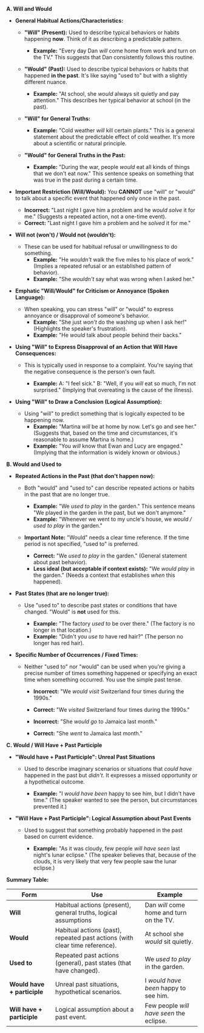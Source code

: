 **A. Will and Would**

*   **General Habitual Actions/Characteristics:**

    *   **"Will" (Present):** Used to describe typical behaviors or habits happening **now**. Think of it as describing a predictable pattern.

        *   **Example:** "Every day Dan *will* come home from work and turn on the TV." This suggests that Dan consistently follows this routine.

    *   **"Would" (Past):**  Used to describe typical behaviors or habits that happened **in the past**.  It's like saying "used to" but with a slightly different nuance.

        *   **Example:** "At school, she *would* always sit quietly and pay attention."  This describes her typical behavior at school (in the past).

    *   **"Will" for General Truths:**

        *   **Example:** "Cold weather *will* kill certain plants."  This is a general statement about the predictable effect of cold weather. It's more about a scientific or natural principle.

    *   **"Would" for General Truths in the Past:**
        *   **Example:** "During the war, people *would* eat all kinds of things that we don't eat now." This sentence speaks on something that was true in the past during a certain time.

*   **Important Restriction (Will/Would):**  You **CANNOT** use "will" or "would" to talk about a specific event that happened only once in the past.

    *   **Incorrect:** "Last night I gave him a problem and he *would solve* it for me." (Suggests a repeated action, not a one-time event).
    *   **Correct:** "Last night I gave him a problem and he *solved* it for me."

*   **Will not (won't) / Would not (wouldn't):**
    *   These can be used for habitual refusal or unwillingness to do something.
        *   **Example:** "He *wouldn't* walk the five miles to his place of work." (Implies a repeated refusal or an established pattern of behavior).
        *   **Example:** "She *wouldn't* say what was wrong when I asked her."

*   **Emphatic "Will/Would" for Criticism or Annoyance (Spoken Language):**
    *   When speaking, you can stress "will" or "would" to express annoyance or disapproval of someone's behavior.
        *   **Example:** "She just *won't* do the washing up when I ask her!"  (Highlights the speaker's frustration).
        *   **Example:** "He *would* talk about people behind their backs."

*   **Using "Will" to Express Disapproval of an Action that Will Have Consequences:**

    *   This is typically used in response to a complaint.  You're saying that the negative consequence is the person's own fault.

        *   **Example:** A: "I feel sick." B: "Well, if you *will* eat so much, I'm not surprised."  (Implying that overeating is the cause of the illness).

*   **Using "Will" to Draw a Conclusion (Logical Assumption):**
    *   Using "will" to predict something that is logically expected to be happening now.
        *   **Example:** "Martina *will* be at home by now. Let's go and see her." (Suggests that, based on the time and circumstances, it's reasonable to assume Martina is home.)
        *   **Example:** "You *will* know that Ewan and Lucy are engaged." (Implying that the information is widely known or obvious.)

**B. Would and Used to**

*   **Repeated Actions in the Past (that don't happen now):**
    *   Both "would" and "used to" can describe repeated actions or habits in the past that are no longer true.

        *   **Example:** "We *used to play* in the garden." This sentence means "We played in the garden in the past, but we don't anymore."
        *   **Example:** "Whenever we went to my uncle's house, we *would / used to play* in the garden."

    *   **Important Note:** "Would" needs a clear time reference.  If the time period is not specified, "used to" is preferred.
        *   **Correct:**  "We *used to play* in the garden." (General statement about past behavior).
        *   **Less ideal (but acceptable if context exists):** "We *would play* in the garden." (Needs a context that establishes *when* this happened).

*   **Past States (that are no longer true):**
    *   Use "used to" to describe past states or conditions that have changed.  "Would" is **not** used for this.

        *   **Example:** "The factory *used to* be over there." (The factory is no longer in that location.)
        *   **Example:** "Didn't you *use to* have red hair?" (The person no longer has red hair).

*   **Specific Number of Occurrences / Fixed Times:**
    *   Neither "used to" nor "would" can be used when you're giving a precise number of times something happened or specifying an exact time when something occurred. You use the simple past tense.

        *   **Incorrect:** "We *would visit* Switzerland four times during the 1990s."
        *   **Correct:** "We *visited* Switzerland four times during the 1990s."

        *   **Incorrect:** "She *would go* to Jamaica last month."
        *   **Correct:** "She *went* to Jamaica last month."

**C. Would / Will Have + Past Participle**

*   **"Would have + Past Participle": Unreal Past Situations**

    *   Used to describe imaginary scenarios or situations that *could have* happened in the past but *didn't*.  It expresses a missed opportunity or a hypothetical outcome.

        *   **Example:** "I *would have been* happy to see him, but I didn't have time."  (The speaker wanted to see the person, but circumstances prevented it.)

*   **"Will Have + Past Participle": Logical Assumption about Past Events**

    *   Used to suggest that something probably happened in the past based on current evidence.

        *   **Example:** "As it was cloudy, few people *will have seen* last night's lunar eclipse." (The speaker believes that, because of the clouds, it is very likely that very few people saw the lunar eclipse.)

**Summary Table:**

| Form                        | Use                                                                         | Example                                  |
| --------------------------- | --------------------------------------------------------------------------- | ---------------------------------------- |
| **Will**                    | Habitual actions (present), general truths, logical assumptions             | Dan *will* come home and turn on the TV. |
| **Would**                   | Habitual actions (past), repeated past actions (with clear time reference). | At school she *would* sit quietly.       |
| **Used to**                 | Repeated past actions (general), past states (that have changed).           | We *used to play* in the garden.         |
| **Would have + participle** | Unreal past situations, hypothetical scenarios.                             | I *would have been* happy to see him.    |
| **Will have + participle**  | Logical assumption about a past event.                                      | Few people *will have seen* the eclipse. |

